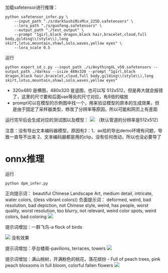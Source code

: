 加载safetensor进行推理：
```
python safetensor_infer.py \
    --input_path "./s/darkSushiMixMix_225D.safetensors" \
    --lora_path "./s/guofeng.safetensors" \
    --output_path "./test_output" \
    --prompt "1girl,black dragon,black hair,bracelet,cloud,full body,gilding\\(style\\),long skirt,lotus,mountain,shawl,solo,waves,yellow eyes" \
    --lora_scale 0.5
```


运行
```
python export_sd_c.py --input_path ./s/AnythingXL_v50.safetensors --output_path ./darksu --isize 480x320 --prompt "1girl,black dragon,black hair,bracelet,cloud,full body,gilding\\(style\\),long skirt,lotus,mountain,shawl,solo,waves,yellow eyes"
```


- 320x480 是横图，480x320 是竖图，也可以写 512x512，但是再大就会报错了，这里的尺寸要和后面vae等处的尺寸对应，有8倍的缩放
- prompt可以在模型的示例图中找一个，用来验证模型的原本的生成效果，但是由于固定了采样器类型，修改了分辨率等原因，所以可能和网页上有差距

运行完毕后会生成对应的测试图以及模型：
![](lora_test.jpg)
（默认管道的分辨率是512x512）

注意：没有导出文本编码器模型，原因有2：1、ax给的导出demo环境有问题，导致一直导不出来 2、文本编码器都是用的clip，没有任何改动，所以也没必要导了




# onnx推理
运行
```
python dpm_infer.py
```

正向提示词：
beautiful Chinese Landscape Art, medium detail, intricate, water colors, ((less vibrant colors))
负面提示词：
deformed, weird, bad resolution, bad depiction, not Chinese style, weird, has people, worst quality, worst resolution, too blurry, not relevant, weird color spots, weird colors, bad coloring
![](txt2img_output_onnx%203.png)

提示词增加：一群飞鸟-a flock of birds

![](txt2img_output_onnx%202.png)
没有效果


提示词增加：亭台楼阁-pavilions, terraces, towers
![](txt2img_output_onnx%204.png)

提示词增加：满山桃树，开满粉色的桃花，落花缤纷 - Full of peach trees, pink peach blossoms in full bloom, colorful fallen flowers
![](txt2img_output_onnx%205.png)

